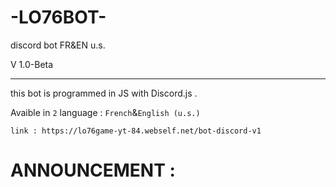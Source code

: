# -LO76BOT-

discord bot FR&EN u.s.

V 1.0-Beta

- - - - - - - - - - - - -
this bot is programmed in JS with Discord.js .

Avaible in `2` language : `French`&`English (u.s.)`

`link : https://lo76game-yt-84.webself.net/bot-discord-v1`
# ANNOUNCEMENT :
